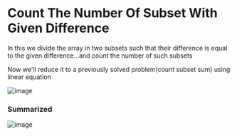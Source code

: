 # Count The Number Of Subset With Given Difference

In this we divide the array in two subsets such that their difference is equal to the given difference...and count the number of such subsets

Now we'll reduce it to a previously solved problem(count subset sum) using linear equation

![image](https://user-images.githubusercontent.com/44740658/110199338-fb79b000-7e7d-11eb-9c9b-94156bbffedf.png)

### Summarized 

![image](https://user-images.githubusercontent.com/44740658/110199665-7f806780-7e7f-11eb-85a3-e1779103ee6f.png)
    
